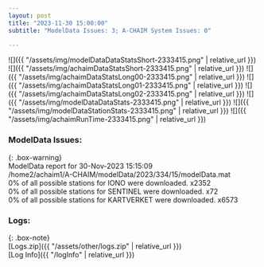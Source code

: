 ```yaml
---
layout: post
title: "2023-11-30 15:00:00"
subtitle: "ModelData Issues: 3; A-CHAIM System Issues: 0"

---
```


![]({{ "/assets/img/modelDataDataStatsShort-2333415.png" | relative_url }})
![]({{ "/assets/img/achaimDataStatsShort-2333415.png" | relative_url }})
![]({{ "/assets/img/achaimDataStatsLong00-2333415.png" | relative_url }})
![]({{ "/assets/img/achaimDataStatsLong01-2333415.png" | relative_url }})
![]({{ "/assets/img/achaimDataStatsLong02-2333415.png" | relative_url }})
![]({{ "/assets/img/modelDataDataStats-2333415.png" | relative_url }})
![]({{ "/assets/img/modelDataStationStats-2333415.png" | relative_url }})
![]({{ "/assets/img/achaimRunTime-2333415.png" | relative_url }})


### ModelData Issues:  
  
{: .box-warning}  
 ModelData report for 30-Nov-2023 15:15:09   
 /home2/achaim1/A-CHAIM/modelData/2023/334/15/modelData.mat   
 0% of all possible stations for IONO were downloaded. x2352   
 0% of all possible stations for SENTINEL were downloaded. x72   
 0% of all possible stations for KARTVERKET were downloaded. x6573   
  


### Logs:  
  
{: .box-note}  
[Logs.zip]({{ "/assets/other/logs.zip" | relative_url }})  
[Log Info]({{ "/logInfo" | relative_url }})  
